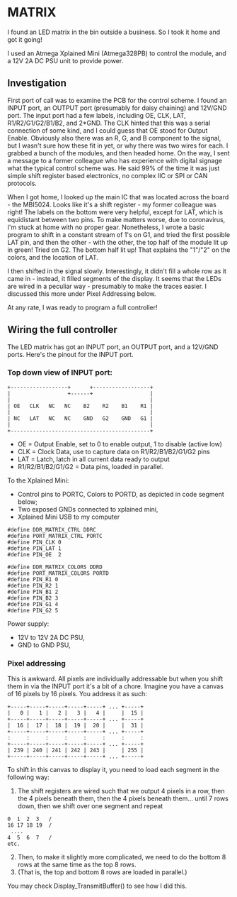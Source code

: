 # MATRIX

I found an LED matrix in the bin outside a business. So I took it home and got it going!

I used an Atmega Xplained Mini (Atmega328PB) to control the module, and a 12V 2A DC PSU unit to provide power.

## Investigation

First port of call was to examine the PCB for the control scheme. I found an INPUT port, an OUTPUT port (presumably for daisy chaining) and 12V/GND port.
The input port had a few labels, including OE, CLK, LAT, R1/R2/G1/G2/B1/B2, and 2*GND.
The CLK hinted that this was a serial connection of some kind, and I could guess that OE stood for Output Enable. 
Obviously also there was an R, G, and B component to the signal, but I wasn't sure how these fit in yet, or why there was two wires for each.
I grabbed a bunch of the modules, and then headed home. On the way, I sent a message to a former colleague who has experience with digital signage what the typical control scheme was. 
He said 99% of the time it was just simple shift register based electronics, no complex IIC or SPI or CAN protocols.

When I got home, I looked up the main IC that was located across the board - the MBI5024. Looks like it's a shift register - my former colleague was right!
The labels on the bottom were very helpful, except for LAT, which is equidistant between two pins. To make matters worse, due to coronavirus, I'm stuck at home with no proper gear.
Nonetheless, I wrote a basic program to shift in a constant stream of 1's on G1, and tried the first possible LAT pin, and then the other - with the other, the top half of the module lit up in green!
Tried on G2. The bottom half lit up!
That explains the "1"/"2" on the colors, and the location of LAT.

I then shifted in the signal slowly. Interestingly, it didn't fill a whole row as it came in - instead, it filled segments of the display. It seems that the LEDs are wired in a peculiar way - presumably to make
the traces easier. I discussed this more under Pixel Addressing below.

At any rate, I was ready to program a full controller! 

## Wiring the full controller

The LED matrix has got an INPUT port, an OUTPUT port, and a 12V/GND ports.
Here's the pinout for the INPUT port.

### Top down view of INPUT port:
```
+------------------+      +------------------+
|                  +------+                  |
|                                            |
| OE   CLK   NC   NC    B2    R2    B1    R1 |
|                                            |
| NC   LAT   NC   NC    GND   G2    GND   G1 |
|                                            |
+--------------------------------------------+
```

* OE = Output Enable, set to 0 to enable output, 1 to disable (active low)
* CLK = Clock Data, use to capture data on R1/R2/B1/B2/G1/G2 pins
* LAT = Latch, latch in all current data ready to output
* R1/R2/B1/B2/G1/G2 = Data pins, loaded in parallel.

To the Xplained Mini:

* Control pins to PORTC, Colors to PORTD, as depicted in code segment below;
* Two exposed GNDs connected to xplained mini,
* Xplained Mini USB to my computer

```
#define DDR_MATRIX_CTRL DDRC
#define PORT_MATRIX_CTRL PORTC
#define PIN_CLK 0
#define PIN_LAT	1
#define PIN_OE	2

#define DDR_MATRIX_COLORS DDRD
#define PORT_MATRIX_COLORS PORTD
#define PIN_R1 0
#define PIN_R2 1
#define PIN_B1 2
#define PIN_B2 3
#define PIN_G1 4
#define PIN_G2 5
```

Power supply:
* 12V to 12V 2A DC PSU,
* GND to GND PSU,

### Pixel addressing

This is awkward. All pixels are individually addressable but when you shift them in via the INPUT port it's a bit of a chore.
Imagine you have a canvas of 16 pixels by 16 pixels.
You address it as such:
```
+-----+-----+-----+-----+-----+ ... +-----+ 
|   0 |   1 |   2 |   3 |   4 |     |  15 |
+-----+-----+-----+-----+-----+ ... +-----+ 
|  16 |  17 |  18 |  19 |  20 |     |  31 |
+-----+-----+-----+-----+-----+ ... +-----+ 
:     :     :     :     :     :     :     :
+-----+-----+-----+-----+-----+ ... +-----+ 
| 239 | 240 | 241 | 242 | 243 |     | 255 |
+-----+-----+-----+-----+-----+ ... +-----+ 
```
To shift in this canvas to display it, you need to load each segment in the following way:
1. The shift registers are wired such that we output 4 pixels in a row, then the 4 pixels beneath them, then the 4 pixels beneath them... until 7 rows down, then we shift over one segment and repeat
```
0  1  2  3   /
16 17 18 19  /
 ....
4  5  6  7   /
etc.
```
2. Then, to make it slightly more complicated, we need to do the bottom 8 rows at the same time as the top 8 rows.
3. (That is, the top and bottom 8 rows are loaded in parallel.)

You may check Display_TransmitBuffer() to see how I did this.